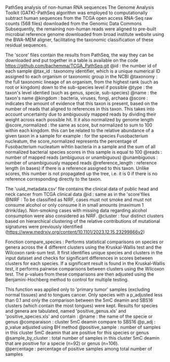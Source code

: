 
PathSeq analysis of non-human RNA sequences
The Genome Analysis Toolkit (GATK)-PathSeq algorithm was employed to computationally subtract human sequences from the TCGA open access RNA-Seq raw counts (568 files) downloaded from the Genomic Data Commons 
Subsequently, the remaining non-human reads were aligned to pre-built microbial reference genome downloaded from broad institute website using the BWA-MEM aligner, 
facilitating the taxonomic classification of these residual sequences. 

The 'score' files contain the results from PathSeq, the way they can be downloaded and put together in a table is available on the code https://github.com/bachemma/TCGA_PathSeq.git
@id : the number id of each sample 
@tax_id :  taxonomy identifier, which is a unique numerical ID assigned to each organism or taxonomic group in the NCBI
@taxonomy :  the full taxonomic lineage of an organism, from the highest rank (such as root or kingdom) down to the sub-species level if possible 
@type : the taxon's level identied (such as genus, specie, sub-species) 
@name : the taxon's name 
@kingdom : bacteria, viruses, fongi, archaea 
@score : indicates the amount of evidence that this taxon is present, based on the number of reads that aligned to references in this taxon. 
This takes into account uncertainty due to ambiguously mapped reads by dividing their weight across each possible hit. It it also normalized by genome length
@score_normalized : the same as score, but normalized to sum to 100 within each kingdom. this can be related to the relative abundance of a given taxon in a sample 
for example : for the species Fusobacterium nucleatum, the score_normalized represents the percentage of Fusobacterium nucleatum wihtin bacteria in a sample and 
the sum of all normalized bacterial species scores in this sample is equal to 100
@reads : number of mapped reads (ambiguous or unambiguous)
@unambiguous : number of unambiguously mapped reads
@reference_length : reference length (in bases) if there is a reference assigned to this taxon. 
Unlike scores, this number is not propagated up the tree, i.e. it is 0 if there is no reference corresponding directly to the taxon. 

The 'uuid_metadata.csv' file contains the clinical data of public head and neck cancer from TCGA clinical data 
@id : same as in the 'score'files 
@NIRF : To be classified as NIRF, cases must not smoke and must not consume alcohol or only consume it in small amounts (maximum 1 drink/day).
Non-smoking cases with missing data regarding alcohol consumption were also considered as NIRF.
@cluster : four distinct clusters based on hierarchical clustering of the relative contributions of mutational signatures were previously identified (https://www.medrxiv.org/content/10.1101/2023.12.15.23299866v2)


Fonction compare_species : 
Performs statistical comparisons on species or genera across the 4 different clusters using the Kruskal-Wallis test and the Wilcoxon rank-sum test.
It first identifies unique species and clusters in the input dataset and checks for significant differences in scores between clusters for each species.
If a significant result is found in the Kruskal-Wallis test, it performs pairwise comparisons between clusters using the Wilcoxon test. 
The p-values from these comparisons are then adjusted using the Benjamini-Hochberg method to control for multiple testing. 

This function was applied only to 'primary tumor' samples (excluding normal tissues) and to tongues cancer.
Only species with a p_adjusted less than 0.1 and only the comparison between the 5mC deamin and SBS16 clusters (which contain the most tongues) were kept.
Results for species and genera are tabulated, named 'positive_genus.xls' and 'positive_species.xls' and contain : 
@name : the name of the specie or genus 
@comparaison : cluster 5mC deamin compare to SBS16 
@p_adj : p_value adjusted using BH method
@positive_sample : number of samples in this cluster 5mC deamin that are positive for this species or genus 
@sample_by_cluster : total number of samples in this cluster 5mC deamin that are positive for a specie (n=92) or genus (n=106).  
@percentage : percentage of positive samples among total number of samples 
